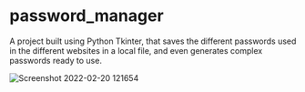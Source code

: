 # password_manager
A project built using Python Tkinter, that saves the different passwords used in the different websites in a local file, and even generates complex passwords ready to use.



![Screenshot 2022-02-20 121654](https://user-images.githubusercontent.com/71668108/154831901-52977011-e939-4f37-ac1f-589306228e2b.jpg)
